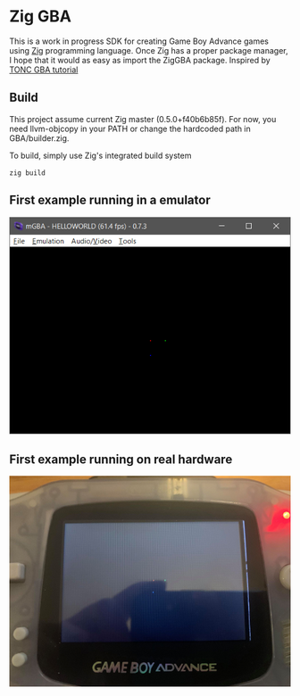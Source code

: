 # Zig GBA

This is a work in progress SDK for creating Game Boy Advance games using [Zig](https://ziglang.org/) programming language. Once Zig has a proper package manager, I hope that it would as easy as import the ZigGBA package. Inspired by [TONC GBA tutorial](https://www.coranac.com/tonc/text/)

## Build
This project assume current Zig master (0.5.0+f40b6b85f). For now, you need llvm-objcopy in your PATH or change the hardcoded path in GBA/builder.zig.

To build, simply use Zig's integrated build system
```Shell
zig build
```

## First example running in a emulator

![First example emulator image](docs/images/FirstExampleEmulator.png)

## First example running on real hardware

![First example real hardware image](docs/images/FirstExampleRealHardware.png)